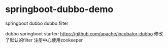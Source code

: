 # springboot-dubbo-demo
springboot dubbo dubbo.filter 

dubbo springboot starter: https://github.com/apache/incubator-dubbo
修改了默认的filter
注册中心使用zookeeper
